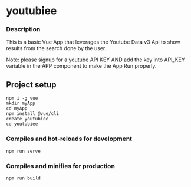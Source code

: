 # youtubiee

### Description
This is a basic Vue App that leverages the Youtube Data v3 Api to show results from the search done by the user.

Note: please signup for a youtube API KEY AND add the key into API_KEY variable in the APP component to make the App Run properly.

## Project setup
```
npm i -g vue
mkdir myApp
cd myApp
npm install @vue/cli
create youtubiee
cd youtubiee
```

### Compiles and hot-reloads for development
```
npm run serve
```

### Compiles and minifies for production
```
npm run build
```

